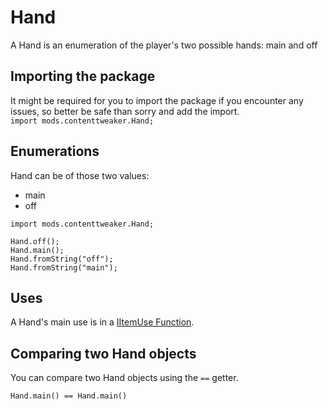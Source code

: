 # Hand

A Hand is an enumeration of the player's two possible hands: main and off

## Importing the package
It might be required for you to import the package if you encounter any issues, so better be safe than sorry and add the import.  
`import mods.contenttweaker.Hand;` 

## Enumerations
Hand can be of those two values:

- main
- off

```
import mods.contenttweaker.Hand;

Hand.off();
Hand.main();
Hand.fromString("off");
Hand.fromString("main");
```

## Uses
A Hand's main use is in a [IItemUse Function](/Mods/ContentTweaker/Vanilla/Advanced_Functionality/Functions/IItemUse/).  


## Comparing two Hand objects

You can compare two Hand objects using the `==` getter.

```
Hand.main() == Hand.main()
```